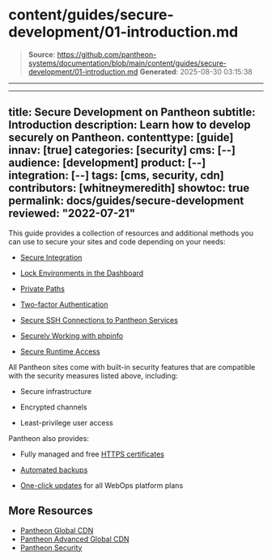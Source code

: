 # content/guides/secure-development/01-introduction.md

> **Source**: https://github.com/pantheon-systems/documentation/blob/main/content/guides/secure-development/01-introduction.md
> **Generated**: 2025-08-30 03:15:38

---

---
title: Secure Development on Pantheon
subtitle: Introduction
description: Learn how to develop securely on Pantheon.
contenttype: [guide]
innav: [true]
categories: [security]
cms: [--]
audience: [development]
product: [--]
integration: [--]
tags: [cms, security, cdn]
contributors: [whitneymeredith]
showtoc: true
permalink: docs/guides/secure-development
reviewed: "2022-07-21"
---

This guide provides a collection of resources and additional methods you can use to secure your sites and code depending on your needs:

- [Secure Integration](/guides/secure-development/secure-integration)

- [Lock Environments in the Dashboard](/guides/secure-development/security-tool)

- [Private Paths](/guides/secure-development/private-paths)

- [Two-factor Authentication](/guides/secure-development/two-factor-authentication)

- [Secure SSH Connections to Pantheon Services](/guides/secure-development/ssh-tunnels)

- [Securely Working with phpinfo](/guides/secure-development/phpinfo)

- [Secure Runtime Access](/guides/secure-development/secure-runtime-access)

All Pantheon sites come with built-in security features that are compatible with the security measures listed above, including:

- Secure infrastructure

- Encrypted channels

- Least-privilege user access

Pantheon also provides:

- Fully managed and free [HTTPS certificates](/guides/global-cdn/https)

- [Automated backups](/guides/backups)

- [One-click updates](/core-updates) for all WebOps platform plans

## More Resources

- [Pantheon Global CDN](/guides/global-cdn)
- [Pantheon Advanced Global CDN](/guides/professional-services/advanced-global-cdn)
- [Pantheon Security](/guides/security)
